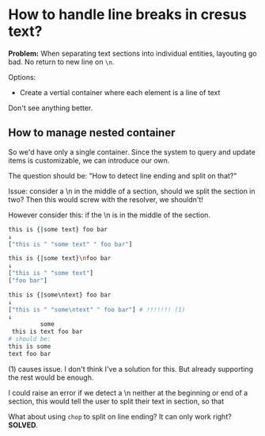 # How to handle line breaks in cresus text?

**Problem:** When separating text sections into individual entities, layouting
go bad. No return to new line on `\n`.

Options:

- Create a vertial container where each element is a line of text

Don't see anything better.

## How to manage nested container

So we'd have only a single container. Since the system to query and update items
is customizable, we can introduce our own.

The question should be: "How to detect line ending and split on that?"

Issue: consider a \n in the middle of a section, should we split the section
in two? Then this would screw with the resolver, we shouldn't!

However consider this: if the \n is in the middle of the section.

```sh
this is {|some text} foo bar
↓
["this is " "some text" " foo bar"]
```

```sh
this is {|some text}\nfoo bar
↓
["this is " "some text"]
["foo bar"]
```

```sh
this is {|some\ntext} foo bar
↓
["this is " "some\ntext" " foo bar"] # !!!!!!! (1)
↓
         some
 this is text foo bar
# should be:
this is some
text foo bar
```

(1) causes issue. I don't think I've a solution for this. But already supporting
the rest would be enough.

I could raise an error if we detect a \n neither at the beginning or end of
a section, this would tell the user to split their text in section, so that

What about using `chop` to split on line ending? It can only work right?
**SOLVED**.